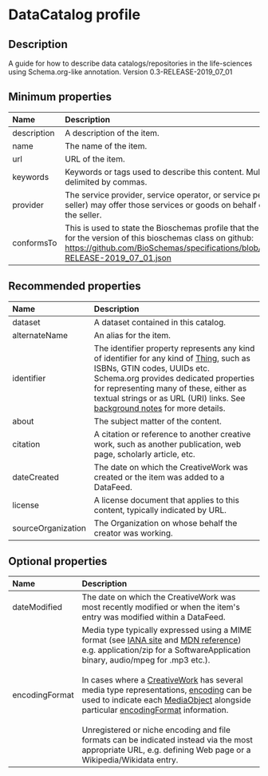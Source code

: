 # DataCatalog profile

## Description
A guide for how to describe data catalogs/repositories in the life-sciences using Schema.org-like annotation. Version 0.3-RELEASE-2019_07_01

## Minimum properties

| Name              | Description                          |
| :---------------- | :----------------------------------- |
| description | A description of the item.  |
| name | The name of the item.  |
| url | URL of the item.  |
| keywords | Keywords or tags used to describe this content. Multiple entries in a keywords list are typically delimited by commas.  |
| provider | The service provider, service operator, or service performer; the goods producer. Another party (a seller) may offer those services or goods on behalf of the provider. A provider may also serve as the seller.  |
| conformsTo | This is used to state the Bioschemas profile that the markup relates to. The identifier can be the url for the version of this bioschemas class on github: https://github.com/BioSchemas/specifications/blob/master/DataCatalog/jsonld/DataCatalog_v0.3-RELEASE-2019_07_01.json  |


## Recommended properties

| Name              | Description                          |
| :---------------- | :----------------------------------- |
| dataset | A dataset contained in this catalog.  |
| alternateName | An alias for the item.  |
| identifier | The identifier property represents any kind of identifier for any kind of <a class="localLink" href="http://schema.org/Thing">Thing</a>, such as ISBNs, GTIN codes, UUIDs etc. Schema.org provides dedicated properties for representing many of these, either as textual strings or as URL (URI) links. See <a href="/docs/datamodel.html#identifierBg">background notes</a> for more details.  |
| about | The subject matter of the content.  |
| citation | A citation or reference to another creative work, such as another publication, web page, scholarly article, etc.  |
| dateCreated | The date on which the CreativeWork was created or the item was added to a DataFeed.  |
| license | A license document that applies to this content, typically indicated by URL.  |
| sourceOrganization | The Organization on whose behalf the creator was working.  |


## Optional properties
| Name              | Description                          |
| :---------------- | :----------------------------------- |
| dateModified | The date on which the CreativeWork was most recently modified or when the item's entry was modified within a DataFeed.  |
| encodingFormat | Media type typically expressed using a MIME format (see <a href="http://www.iana.org/assignments/media-types/media-types.xhtml">IANA site</a> and <a href="https://developer.mozilla.org/en-US/docs/Web/HTTP/Basics_of_HTTP/MIME_types">MDN reference</a>) e.g. application/zip for a SoftwareApplication binary, audio/mpeg for .mp3 etc.).<br/><br/>  In cases where a <a class="localLink" href="http://schema.org/CreativeWork">CreativeWork</a> has several media type representations, <a class="localLink" href="http://schema.org/encoding">encoding</a> can be used to indicate each <a class="localLink" href="http://schema.org/MediaObject">MediaObject</a> alongside particular <a class="localLink" href="http://schema.org/encodingFormat">encodingFormat</a> information.<br/><br/>  Unregistered or niche encoding and file formats can be indicated instead via the most appropriate URL, e.g. defining Web page or a Wikipedia/Wikidata entry.  |
